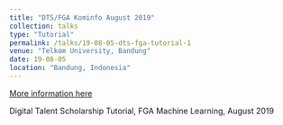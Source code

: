 ```yaml
---
title: "DTS/FGA Kominfo August 2019"
collection: talks
type: "Tutorial"
permalink: /talks/19-08-05-dts-fga-tutorial-1
venue: "Telkom University, Bandung"
date: 19-08-05
location: "Bandung, Indonesia"
---
```


[More information here](https://sites.google.com/telkomuniversity.ac.id/fga-machine-learning)

Digital Talent Scholarship Tutorial, FGA Machine Learning, August 2019
